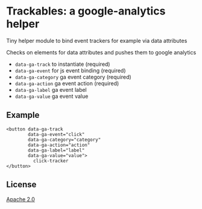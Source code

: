 # Trackables: a google-analytics helper

Tiny helper module to bind event trackers for example via data attributes

Checks on elements for data attributes and pushes them to google analytics  
- `data-ga-track`     to instantiate (required)
- `data-ga-event`     for js event binding (required)
- `data-ga-category`  ga event category (required)
- `data-ga-action`    ga event action (required)
- `data-ga-label`     ga event label
- `data-ga-value`     ga event value

## Example

```
<button data-ga-track
        data-ga-event="click"
        data-ga-category="category"
        data-ga-action="action"
        data-ga-label="label"
        data-ga-value="value">
          click-tracker
</button>
```

## License

[Apache 2.0](http://www.apache.org/licenses/LICENSE-2.0)
